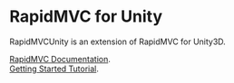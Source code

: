 # RapidMVC for Unity
RapidMVCUnity is an extension of RapidMVC for Unity3D. 

[RapidMVC Documentation](https://github.com/cpgames/RapidMVC/wiki).  
[Getting Started Tutorial](https://github.com/cpgames/RapidMVCUnity/wiki/Getting-Started-Tutorial).  

